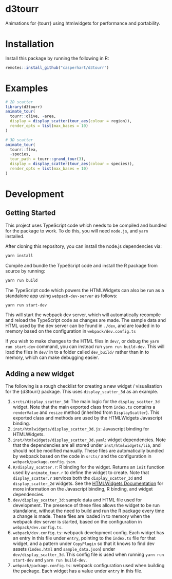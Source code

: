 
<!-- README.md is generated from README.Rmd. Please edit that file -->

# d3tourr

Animations for {tourr} using htmlwidgets for performance and
portability.

# Installation

Install this package by running the following in R:

``` r
remotes::install_github("casperhart/d3tourr")
```

# Examples

``` r
# 2D scatter
library(d3tourr)
animate_tour(
  tourr::olive, -area,
  display = display_scatter(tour_aes(colour = region)),
  render_opts = list(max_bases = 10)
)
```

``` r
# 3D scatter
animate_tour(
  tourr::flea,
  -species,
  tour_path = tourr::grand_tour(3),
  display = display_scatter(tour_aes(colour = species)),
  render_opts = list(max_bases = 10)
)
```

# Development

## Getting Started

This project uses TypeScript code which needs to be compiled and bundled
for the package to work. To do this, you will need `node.js`, and `yarn`
installed.

After cloning this repository, you can install the node.js dependencies
via:

``` bash
yarn install
```

Compile and bundle the TypeScript code and install the R package from
source by running:

``` bash
yarn run build
```

The TypeScript code which powers the HTMLWidgets can also be run as a
standalone app using `webpack-dev-server` as follows:

``` bash
yarn run start-dev
```

This will start the webpack dev server, which will automatically
recompile and reload the TypeScript code as changes are made. The sample
data and HTML used by the dev server can be found in `./dev`, and are
loaded in to memory based on the configuration in
`webpack/dev.config.ts`

If you wish to make changes to the HTML files in `dev/`, or debug the
`yarn run start-dev` command, you can instead run `yarn run build-dev`.
This will load the files in `dev/` in to a folder called `dev_build/`
rather than in to memory, which can make debugging easier.

## Adding a new widget

The following is a rough checklist for creating a new widget /
visualisation for the {d3tourr} package. This uses `display_scatter_3d`
as an example.

1.  `srcts/display_scatter_3d`: The main logic for the
    `display_scatter_3d` widget. Note that the main exported class from
    `index.ts` contains a `renderValue` and `resize` method (inherited
    from `DisplayScatter`). This exported class and methods are used by
    the HTMLWidgets Javascript binding.
2.  `inst/htmlwidgets/display_scatter_3d.js`: Javascript binding for
    HTMLWidgets.
3.  `inst/htmlwidgets/display_scatter_3d.yaml`: widget dependencies.
    Note that the dependencies are all stored under
    `inst/htmlwidgets/lib`, and should not be modified manually. These
    files are automatically bundled by webpack based on the code in
    `srcts/` and the configuration in `webpack/package.config.json`.
4.  `R/display_scatter.r`: R binding for the widget. Returns an `init`
    function used by `animate_tour.r` to define the widget to create.
    Note that `display_scatter.r` services both the `display_scatter_3d`
    and `display_scatter_2d` widgets. See the [HTMLWidgets
    Documentation](https://www.htmlwidgets.org/develop_intro.html) for
    more information on the Javascript binding, R binding, and widget
    dependencies.
5.  `dev/display_scatter_3d`: sample data and HTML file used for
    development. The presence of these files allows the widget to be run
    standalone, without the need to build and run the R package every
    time a change is made. These files are loaded in to memory when the
    webpack dev server is started, based on the configuration in
    `webpack/dev.config.ts`.
6.  `webpack/dev.config.ts`: webpack development config. Each widget has
    an entry in this file under `entry`, pointing to the `index.ts` file
    for that widget, and a pattern under `CopyPlugin` so that it knows
    to find dev assets (`index.html` and `sample_data.json`) under
    `dev/display_scatter_3d`. This config file is used when running
    `yarn run start-dev` and `yarn run build-dev`.
7.  `webpack/package.config.ts`: webpack configuration used when
    building the package. Each widget has a value under `entry` in this
    file.
